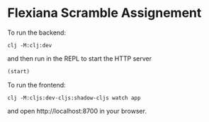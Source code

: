 # Flexiana Scramble Assignement

To run the backend:

```shell
clj -M:clj:dev
```

and then run in the REPL to start the HTTP server 
```clojure
(start)
```

To run the frontend:
```shell
clj -M:cljs:dev-cljs:shadow-cljs watch app
```

and open http://localhost:8700 in your browser.